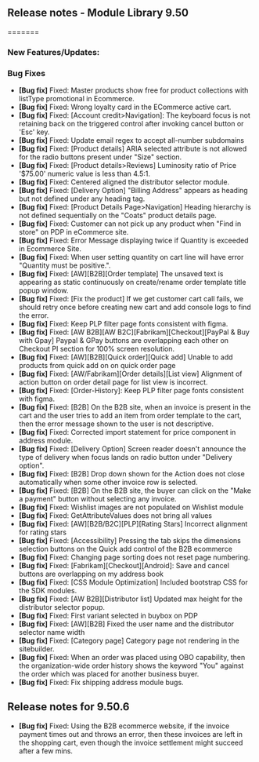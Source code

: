 ## Release notes - Module Library 9.50
=======

### New Features/Updates:

### Bug Fixes

* **[Bug fix]** Fixed: Master products show free for product collections with listType promotional in Ecommerce.
* **[Bug fix]** Fixed: Wrong loyalty card in the ECommerce active cart.
* **[Bug fix]** Fixed: [Account credit>Navigation]: The keyboard focus is not retaining back on the triggered control after invoking cancel button or 'Esc' key.
* **[Bug fix]** Fixed: Update email regex to accept all-number subdomains
* **[Bug fix]** Fixed: [Product details] ARIA selected attribute is not allowed for the radio buttons present under "Size" section.
* **[Bug fix]** Fixed: [Product details>Reviews] Luminosity ratio of Price '$75.00' numeric value is less than 4.5:1.
* **[Bug fix]** Fixed: Centered aligned the distributor selector module.
* **[Bug fix]** Fixed: [Delivery Option] "Billing Address" appears as heading but not defined under any heading tag.
* **[Bug fix]** Fixed: [Product Details Page>Navigation] Heading hierarchy is not defined sequentially on the "Coats" product details page.
* **[Bug fix]** Fixed: Customer can not pick up any product when "Find in store" on PDP in eCommerce site.
* **[Bug fix]** Fixed: Error Message displaying twice if Quantity is exceeded in Ecommerce Site.
* **[Bug fix]** Fixed: When user setting quantity on cart line will have error "Quantity must be positive.".
* **[Bug fix]** Fixed: [AW][B2B][Order template] The unsaved text is appearing as static continuously on create/rename order template title popup window.
* **[Bug fix]** Fixed: [Fix the product] If we get customer cart call fails, we should retry once before creating new cart and add console logs to find the error.
* **[Bug fix]** Fixed: Keep PLP filter page fonts consistent with figma.
* **[Bug fix]** Fixed: [AW B2B][AW B2C][Fabrikam][Checkout][PayPal & Buy with Gpay] Paypal & GPay buttons are overlapping each other on Checkout PI section for 100% screen resolution.
* **[Bug fix]** Fixed: [AW][B2B][Quick order][Quick add] Unable to add products from quick add on on quick order page
* **[Bug fix]** Fixed: [AW/Fabrikam][Order details][List view] Alignment of action button on order detail page for list view is incorrect.
* **[Bug fix]** Fixed: [Order-History]: Keep PLP filter page fonts consistent with figma.
* **[Bug fix]** Fixed: [B2B] On the B2B site, when an invoice is present in the cart and the user tries to add an item from order template to the cart, then the error message shown to the user is not descriptive.
* **[Bug fix]** Fixed: Corrected import statement for price component in address module.
* **[Bug fix]** Fixed: [Delivery Option] Screen reader doesn't announce the type of delivery when focus lands on radio button under "Delivery option".
* **[Bug fix]** Fixed: [B2B] Drop down shown for the Action does not close automatically when some other invoice row is selected.
* **[Bug fix]** Fixed: [B2B] On the B2B site, the buyer can click on the "Make a payment" button without selecting any invoice.
* **[Bug fix]** Fixed: Wishlist images are not populated on Wishlist module
* **[Bug fix]** Fixed: GetAttributeValues does not bring all values
* **[Bug fix]** Fixed: [AW][B2B/B2C][PLP][Rating Stars] Incorrect alignment for rating stars
* **[Bug fix]** Fixed: [Accessibility] Pressing the tab skips the dimensions selection buttons on the Quick add control of the B2B ecommerce
* **[Bug fix]** Fixed: Changing page sorting does not reset page numbering.
* **[Bug fix]** Fixed: [Fabrikam][Checkout][Android]: Save and cancel buttons are overlapping on my address book
* **[Bug fix]** Fixed: [CSS Module Optimization] Included bootstrap CSS for the SDK modules.
* **[Bug fix]** Fixed: [AW B2B][Distributor list] Updated max height for the distributor selector popup.
* **[Bug fix]** Fixed: First variant selected in buybox on PDP
* **[Bug fix]** Fixed: [AW][B2B] Fixed the user name and the distributor selector name width
* **[Bug fix]** Fixed: [Category page] Category page not rendering in the sitebuilder.
* **[Bug fix]** Fixed: When an order was placed using OBO capability, then the organization-wide order history shows the keyword "You" against the order which was placed for another business buyer.
* **[Bug fix]** Fixed: Fix shipping address module bugs.

## Release notes for 9.50.6

* **[Bug fix]** Fixed: Using the B2B ecommerce website, if the invoice payment times out and throws an error, then these invoices are left in the shopping cart, even though the invoice settlement might succeed after a few mins.
